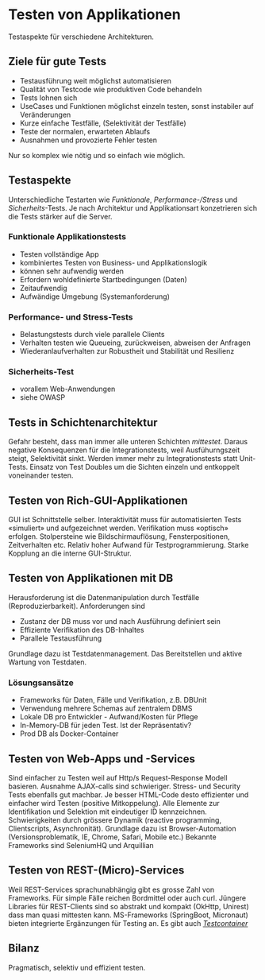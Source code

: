 # Testen von Applikationen

Testaspekte für verschiedene Architekturen.

## Ziele für gute Tests

* Testausführung weit möglichst automatisieren
* Qualität von Testcode wie produktiven Code behandeln
* Tests lohnen sich
* UseCases und Funktionen möglichst einzeln testen, sonst instabiler auf Veränderungen
* Kurze einfache Testfälle, (Selektivität der Testfälle)
* Teste der normalen, erwarteten Ablaufs
* Ausnahmen und provozierte Fehler testen

Nur so komplex wie nötig und so einfach wie möglich.

## Testaspekte

Unterschiedliche Testarten wie *Funktionale*, *Performance-/Stress* und *Sicherheits*-Tests. Je nach
Architektur und Applikationsart konzetrieren sich die Tests stärker auf die Server.

### Funktionale Applikationstests

* Testen vollständige App
* kombiniertes Testen von Business- und Applikationslogik
* können sehr aufwendig werden
* Erfordern wohldefinierte Startbedingungen (Daten)
* Zeitaufwendig
* Aufwändige Umgebung (Systemanforderung)

### Performance- und Stress-Tests

* Belastungstests durch viele parallele Clients
* Verhalten testen wie Queueing, zurückweisen, abweisen der Anfragen
* Wiederanlaufverhalten zur Robustheit und Stabilität und Resilienz

### Sicherheits-Test

* vorallem Web-Anwendungen
* siehe OWASP

## Tests in Schichtenarchitektur

Gefahr besteht, dass man immer alle unteren Schichten *mittestet*. Daraus negative Konsequenzen für
die Integrationstests, weil Ausfühurngszeit steigt, Selektivität sinkt. Werden immer mehr zu
Integrationstests statt Unit-Tests. Einsatz von Test Doubles um die Sichten einzeln und entkoppelt
voneinander testen.

## Testen von Rich-GUI-Applikationen

GUI ist Schnittstelle selber. Interaktivität muss für automatisierten Tests «simuliert» und
aufgezeichnet werden. Verifikation muss «optisch» erfolgen. Stolpersteine wie Bildschirmauflösung,
Fensterpositionen, Zeitverhalten etc. Relativ hoher Aufwand für Testprogrammierung. Starke Kopplung
an die interne GUI-Struktur.

## Testen von Applikationen mit DB

Herausforderung ist die Datenmanipulation durch Testfälle (Reproduzierbarkeit). Anforderungen sind

* Zustanz der DB muss vor und nach Ausführung definiert sein
* Effiziente Verifikation des DB-Inhaltes
* Parallele Testausführung

Grundlage dazu ist Testdatenmanagement. Das Bereitstellen und aktive Wartung von Testdaten.

### Lösungsansätze

* Frameworks für Daten, Fälle und Verifikation, z.B. DBUnit
* Verwendung mehrere Schemas auf zentralem DBMS
* Lokale DB pro Entwickler - Aufwand/Kosten für Pflege
* In-Memory-DB für jeden Test. Ist der Repräsentativ?
* Prod DB als Docker-Container

## Testen von Web-Apps und -Services

Sind einfacher zu Testen weil auf Http/s Request-Response Modell basieren. Ausnahme AJAX-calls sind
schwieriger. Stress- und Security Tests ebenfalls gut machbar. Je besser HTML-Code desto effizienter
und einfacher wird Testen (positive Mitkoppelung). Alle Elemente zur Identifikation und Selektion
mit eindeutiger ID kennzeichnen. Schwierigkeiten durch grössere Dynamik (reactive programming,
Clientscripts, Asynchronität). Grundlage dazu ist Browser-Automation (Versionsproblematik, IE,
Chrome, Safari, Mobile etc.)
Bekannte Frameworks sind SeleniumHQ und Arquillian

## Testen von REST-(Micro)-Services

Weil REST-Services sprachunabhängig gibt es grosse Zahl von Frameworks. Für simple Fälle reichen
Bordmittel oder auch curl. Jüngere Libraries für REST-Clients sind so abstrakt und kompakt (OkHttp,
Unirest) dass man quasi mittesten kann. MS-Frameworks (SpringBoot, Micronaut) bieten integrierte
Ergänzungen für Testing an. Es gibt auch *[Testcontainer](www.testcontainers.org)*

## Bilanz
Pragmatisch, selektiv und effizient testen.